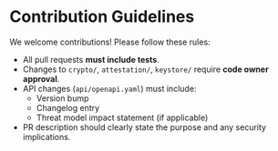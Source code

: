 # Contribution Guidelines

We welcome contributions! Please follow these rules:

- All pull requests **must include tests**.
- Changes to `crypto/`, `attestation/`, `keystore/` require **code owner approval**.
- API changes (`api/openapi.yaml`) must include:
  - Version bump
  - Changelog entry
  - Threat model impact statement (if applicable)
- PR description should clearly state the purpose and any security implications.

